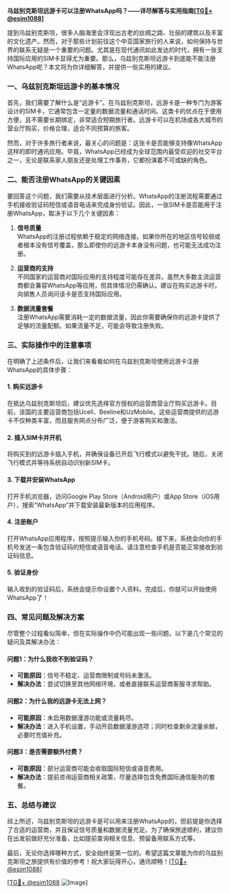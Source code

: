 **乌兹别克斯坦远游卡可以注册WhatsApp吗？——详尽解答与实用指南[[TG💪+ @esim1088](https://t.me/s/esim1088)]**

提到乌兹别克斯坦，很多人脑海里会浮现出古老的丝绸之路、壮丽的建筑以及丰富的文化遗产。然而，对于那些计划前往这个中亚国家旅行的人来说，如何保持与世界的联系无疑是一个重要的问题。尤其是在现代通讯如此发达的时代，拥有一张支持国际应用的SIM卡显得尤为重要。那么，乌兹别克斯坦远游卡到底能不能注册WhatsApp呢？本文将为你详细解答，并提供一些实用的建议。

### 一、乌兹别克斯坦远游卡的基本情况

首先，我们需要了解什么是“远游卡”。在乌兹别克斯坦，远游卡是一种专门为游客设计的SIM卡，它通常包含一定量的数据流量和通话时间。这类卡的优点在于使用方便，且不需要长期绑定，非常适合短期旅行者。远游卡可以在机场或各大城市的营业厅购买，价格合理，适合不同预算的旅客。

然而，对于许多旅行者来说，最关心的问题是：这张卡是否能够支持像WhatsApp这样的即时通讯应用。毕竟，WhatsApp已经成为全球范围内最受欢迎的社交平台之一，无论是联系家人朋友还是处理工作事务，它都扮演着不可或缺的角色。

### 二、能否注册WhatsApp的关键因素

要回答这个问题，我们需要从技术层面进行分析。WhatsApp的注册流程需要通过手机接收验证码短信或语音电话来完成身份验证。因此，一张SIM卡是否能用于注册WhatsApp，取决于以下几个关键因素：

1. **信号质量**  
   WhatsApp的注册过程依赖于稳定的网络连接。如果你所在的地区信号较弱或者根本没有信号覆盖，那么即使你的远游卡本身没有问题，也可能无法成功注册。

2. **运营商的支持**  
   不同国家的运营商对国际应用的支持程度可能存在差异。虽然大多数主流运营商都会兼容WhatsApp等应用，但具体情况仍需确认。建议在购买远游卡时，向销售人员询问该卡是否支持国际应用。

3. **数据流量套餐**  
   注册WhatsApp需要消耗一定的数据流量，因此你需要确保你的远游卡提供了足够的流量配额。如果流量不足，可能会导致注册失败。

### 三、实际操作中的注意事项

在明确了上述条件后，让我们来看看如何在乌兹别克斯坦使用远游卡注册WhatsApp的具体步骤：

#### 1. 购买远游卡
在抵达乌兹别克斯坦后，建议优先选择官方授权的运营商营业厅购买远游卡。目前，该国的主要运营商包括Ucell、Beeline和UzMobile。这些运营商提供的远游卡不仅种类丰富，而且服务网点分布广泛，便于游客购买和激活。

#### 2. 插入SIM卡并开机
将购买到的远游卡插入手机，并确保设备已开启飞行模式以避免干扰。随后，关闭飞行模式并等待系统自动识别新SIM卡。

#### 3. 下载并安装WhatsApp
打开手机浏览器，访问Google Play Store（Android用户）或App Store（iOS用户），搜索“WhatsApp”并下载安装最新版本的应用程序。

#### 4. 注册账户
打开WhatsApp应用程序，按照提示输入你的手机号码。接下来，系统会向你的手机号发送一条包含验证码的短信或语音电话。请注意检查手机是否能正常接收到验证码信息。

#### 5. 验证身份
输入收到的验证码后，系统会提示你设置个人资料。完成后，你就可以开始使用WhatsApp了！

### 四、常见问题及解决方案

尽管整个过程看似简单，但在实际操作中仍可能出现一些问题。以下是几个常见的疑问及其解决办法：

#### 问题1：为什么我收不到验证码？
- **可能原因**：信号不稳定、运营商限制或号码未激活。
- **解决办法**：尝试切换至其他网络环境，或者直接联系运营商客服寻求帮助。

#### 问题2：为什么我的远游卡无法上网？
- **可能原因**：未启用数据漫游功能或流量耗尽。
- **解决办法**：进入手机设置，手动开启数据漫游选项；同时检查剩余流量余额，必要时充值补充。

#### 问题3：是否需要额外付费？
- **可能原因**：部分运营商可能会收取国际短信或语音费用。
- **解决办法**：提前咨询运营商相关政策，尽量选择包含免费国际通信服务的套餐。

### 五、总结与建议

综上所述，乌兹别克斯坦的远游卡是可以用来注册WhatsApp的，但前提是你选择了合适的运营商，并且保证信号质量和数据流量充足。为了确保旅途顺利，建议你在出发前做好充分准备，比如提前查询相关信息、预留备用联系方式等。

最后，无论你选择哪种方式，安全始终是第一位的。希望这篇文章能为你的乌兹别克斯坦之旅提供有价值的参考！祝大家玩得开心，通讯顺畅！[[TG💪+ @esim1088](https://t.me/s/esim1088)]

[[TG💪+ @esim1088](https://t.me/s/esim1088) ![Image](https://i.postimg.cc/4NQfJmqS/Snipaste-2025-05-13-00-14-12.png)]